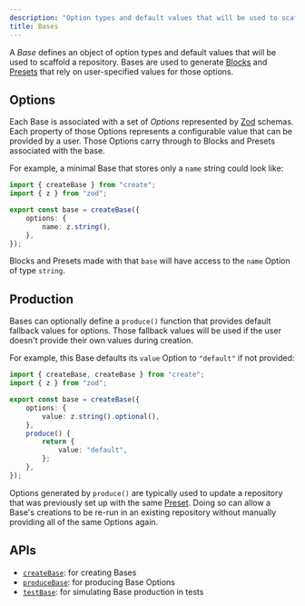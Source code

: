 ```yaml
---
description: "Option types and default values that will be used to scaffold a repository."
title: Bases
---
```


A _Base_ defines an object of option types and default values that will be used to scaffold a repository.
Bases are used to generate [Blocks](./blocks) and [Presets](./presets.md) that rely on user-specified values for those options.

## Options

Each Base is associated with a set of _Options_ represented by [Zod](https://zod.dev) schemas.
Each property of those Options represents a configurable value that can be provided by a user.
Those Options carry through to Blocks and Presets associated with the base.

For example, a minimal Base that stores only a `name` string could look like:

```ts
import { createBase } from "create";
import { z } from "zod";

export const base = createBase({
	options: {
		name: z.string(),
	},
});
```

Blocks and Presets made with that `base` will have access to the `name` Option of type `string`.

## Production

Bases can optionally define a `produce()` function that provides default fallback values for options.
Those fallback values will be used if the user doesn't provide their own values during creation.

For example, this Base defaults its `value` Option to `"default"` if not provided:

```ts
import { createBase, createBase } from "create";
import { z } from "zod";

export const base = createBase({
	options: {
		value: z.string().optional(),
	},
	produce() {
		return {
			value: "default",
		};
	},
});
```

Options generated by `produce()` are typically used to update a repository that was previously set up with the same [Preset](./preset).
Doing so can allow a Base's creations to be re-run in an existing repository without manually providing all of the same Options again.

## APIs

- [`createBase`](../apis/creators#createbase): for creating Bases
- [`produceBase`](../apis/producers#producebase): for producing Base Options
- [`testBase`](../apis/testers#testbase): for simulating Base production in tests
